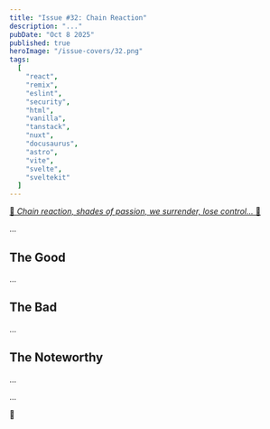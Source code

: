 ```yaml
---
title: "Issue #32: Chain Reaction"
description: "..."
pubDate: "Oct 8 2025"
published: true
heroImage: "/issue-covers/32.png"
tags:
  [
    "react",
    "remix",
    "eslint",
    "security",
    "html",
    "vanilla",
    "tanstack",
    "nuxt",
    "docusaurus",
    "astro",
    "vite",
    "svelte",
    "sveltekit"
  ]
---
```


[🎵 _Chain reaction, shades of passion, we surrender, lose control..._ 🎵](https://www.youtube.com/watch?v=Xw4AV_BeE24&list=PLYRq_7Yox1jDETeL_YgKUc8DXduCV9jA2&index=33)

...

## The Good

...

## The Bad

...

## The Noteworthy

...

...

👋
